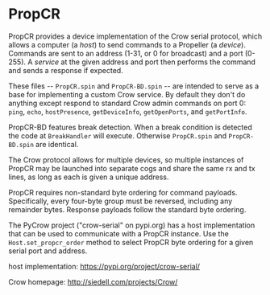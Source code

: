 # PropCR

PropCR provides a device implementation of the Crow serial protocol, which
allows a computer (a *host*) to send commands to a Propeller (a *device*). Commands
are sent to an address (1-31, or 0 for broadcast) and a port (0-255). A *service* at the
given address and port then performs the command and sends a response if expected.

These files -- `PropCR.spin` and `PropCR-BD.spin` -- are intended to serve as a base for
implementing a custom Crow service. By default they don't do anything except respond to
standard Crow admin commands on port 0: `ping`, `echo`, `hostPresence`, `getDeviceInfo`,
`getOpenPorts`, and `getPortInfo`.

PropCR-BD features break detection. When a break condition is detected the code at
`BreakHandler` will execute. Otherwise `PropCR.spin` and `PropCR-BD.spin` are identical.

The Crow protocol allows for multiple devices, so multiple instances of PropCR may be
launched into separate cogs and share the same rx and tx lines, as long as each is given
a unique address.

PropCR requires non-standard byte ordering for command payloads. Specifically, every
four-byte group must be reversed, including any remainder bytes. Response payloads
follow the standard byte ordering.

The PyCrow project ("crow-serial" on pypi.org) has a host implementation that can be
used to communicate with a PropCR instance. Use the `Host.set_propcr_order` method to select
PropCR byte ordering for a given serial port and address.

host implementation: https://pypi.org/project/crow-serial/

Crow homepage: http://siedell.com/projects/Crow/

